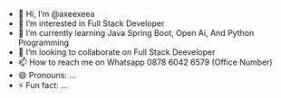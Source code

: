 - 👋 Hi, I’m @axeexeea
- 👀 I’m interested in Full Stack Developer
- 🌱 I’m currently learning Java Spring Boot, Open Ai, And Python Programming
- 💞️ I’m looking to collaborate on Full Stack Deeveloper
- 📫 How to reach me on Whatsapp 0878 6042 6579 (Office Number)
- 😄 Pronouns: ...
- ⚡ Fun fact: ...

<!---
axeexeea/axeexeea is a ✨ special ✨ repository because its `README.md` (this file) appears on your GitHub profile.
You can click the Preview link to take a look at your changes.
--->
